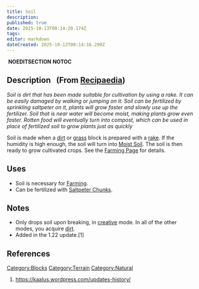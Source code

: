```yaml
---
title: Soil
description: 
published: true
date: 2025-10-13T00:14:20.174Z
tags: 
editor: markdown
dateCreated: 2025-10-13T00:14:16.299Z
---
```


 __NOEDITSECTION__ __NOTOC__

## Description   (From [Recipaedia](Recipaedia "wikilink"))

*Soil is dirt that has been made suitable for cultivation by using a
rake. It can be easily damaged by walking or jumping on it. Soil can be
fertilized by sprinkling saltpeter on it, plants will grow faster and
slowly use up the fertilizer. Soil that is near water will become moist,
making plants grow even faster. Rotten food will eventually turn into
compost, which can be used in place of fertilized soil to grow plants
just as quickly*

Soil is made when a [dirt](dirt "wikilink") or
[grass](grass "wikilink") block is prepared with a
[rake](Wooden_Rake "wikilink"). If the humidity is high enough, the soil
will turn into [Moist Soil](Moist_Soil "wikilink"). The soil is then
ready to grow cultivated crops. See the [Farming
Page](Farming "wikilink") for details. 

## Uses

  - Soil is necessary for [Farming](Farming "wikilink").
  - Can be fertilized with [Saltpeter
    Chunks](Saltpeter_Chunk "wikilink").

## Notes 

  - Only drops soil upon breaking, in
    [creative](Creative_Gamemode "wikilink") mode. In all of the other
    modes, you acquire [dirt](Dirt "wikilink").
  - Added in the 1.22 update.\[1\]

## References

<references/>

[Category:Blocks](Category:Blocks "wikilink")
[Category:Terrain](Category:Terrain "wikilink")
[Category:Natural](Category:Natural "wikilink")

1.  <https://kaalus.wordpress.com/updates-history/>